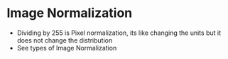 # Image Normalization
- Dividing by 255 is Pixel normalization, its like changing the units but it does not change the distribution
- See types of Image Normalization